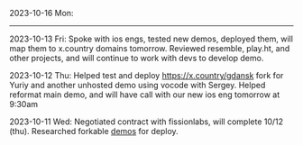 
2023-10-16 Mon: 

---

2023-10-13 Fri: Spoke with ios engs, tested new demos, deployed them, will map them to x.country domains tomorrow. Reviewed resemble, play.ht, and other projects, and will continue to work with devs to develop demo.

2023-10-12 Thu: Helped test and deploy https://x.country/gdansk fork for Yuriy and another unhosted demo using vocode with Sergey. Helped reformat main demo, and will have call with our new ios eng tomorrow at 9:30am

2023-10-11 Wed: Negotiated contract with fissionlabs, will complete 10/12 (thu). Researched forkable [demos](https://github.com/jmaczan/gdansk-ai#-gda%C5%84sk-ai-) for deploy. 





